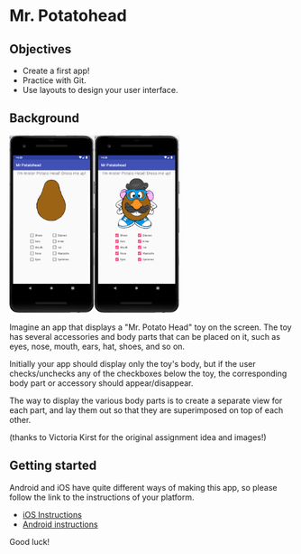 # Mr. Potatohead


## Objectives

- Create a first app!
- Practice with Git.
- Use layouts to design your user interface.


## Background

<img src="pictures/home.png" width="30%"><img src="pictures/home_dressed.png" width="30%">


Imagine an app that displays a "Mr. Potato Head" toy on the screen. The toy has several accessories and body parts that can be placed on it, such as eyes, nose, mouth, ears, hat, shoes, and so on.

Initially your app should display only the toy's body, but if the user checks/unchecks any of the checkboxes below the toy, the corresponding body part or accessory should appear/disappear.

The way to display the various body parts is to create a separate view for each part, and lay them out so that they are superimposed on top of each other.

(thanks to Victoria Kirst for the original assignment idea and images!)


## Getting started

Android and iOS have quite different ways of making this app, so please follow the link to the instructions of your platform.

* [iOS Instructions](iOS.md)
* [Android instructions](Android.md)

Good luck!
